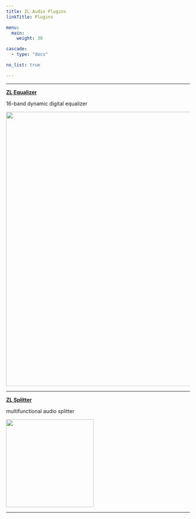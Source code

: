 ```yaml
---
title: ZL Audio Plugins
linkTitle: Plugins

menu:
  main:
    weight: 30

cascade:
  - type: "docs"

no_list: true

---
```


___

**[ZL Equalizer](/plugins/zlequalizer)**

16-band dynamic digital equalizer

<img src="/images/zlequalizer/dark_crop.png" style="width:750px; max-width: 100%; height: auto" />

___

**[ZL Splitter](/plugins/zlsplitter)**

multifunctional audio splitter

<img src="/images/zlsplitter/dark_crop.png" style="width:240px; max-width: 100%; height: auto"/>

___
